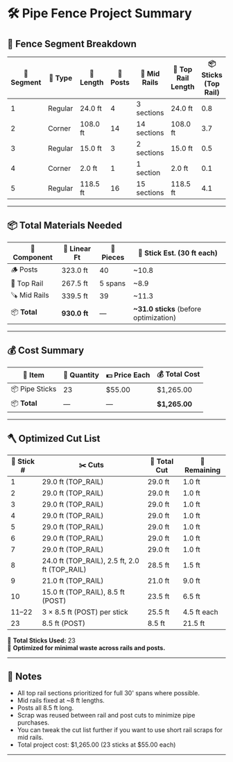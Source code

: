 # 🛠️ Pipe Fence Project Summary

## 📏 Fence Segment Breakdown

| 🔢 Segment | 📍 Type     | 📐 Length | 🔩 Posts | 🚧 Mid Rails | 🚜 Top Rail Length | 📦 Sticks (Top Rail) |
|-----------|-------------|-----------|---------|--------------|-------------------|----------------------|
| 1         | Regular     | 24.0 ft   | 4       | 3 sections   | 24.0 ft           | 0.8                  |
| 2         | Corner      | 108.0 ft  | 14      | 14 sections  | 108.0 ft          | 3.7                  |
| 3         | Regular     | 15.0 ft   | 3       | 2 sections   | 15.0 ft           | 0.5                  |
| 4         | Corner      | 2.0 ft    | 1       | 1 section    | 2.0 ft            | 0.1                  |
| 5         | Regular     | 118.5 ft  | 16      | 15 sections  | 118.5 ft          | 4.1                  |

---

## 📦 Total Materials Needed

| 🧱 Component     | 📏 Linear Ft | 🔢 Pieces | 📐 Stick Est. (30 ft each) |
|------------------|--------------|-----------|----------------------------|
| 🪵 Posts         | 323.0 ft     | 40        | ~10.8                      |
| 🚧 Top Rail      | 267.5 ft     | 5 spans   | ~8.9                       |
| 🪚 Mid Rails     | 339.5 ft     | 39        | ~11.3                      |
| 📦 **Total**     | **930.0 ft** | —         | **~31.0 sticks** (before optimization) |

---

## 💰 Cost Summary

| 🧱 Item          | 🔢 Quantity | 💵 Price Each | 💰 Total Cost |
|------------------|-------------|---------------|---------------|
| 📦 Pipe Sticks   | 23          | $55.00        | $1,265.00     |
| 📦 **Total**     | —           | —             | **$1,265.00** |

---

## 🪓 Optimized Cut List

| 🧱 Stick # | ✂️ Cuts                                      | 📏 Total Cut | 🧮 Remaining |
|-----------|----------------------------------------------|--------------|--------------|
| 1         | 29.0 ft (TOP_RAIL)                           | 29.0 ft      | 1.0 ft       |
| 2         | 29.0 ft (TOP_RAIL)                           | 29.0 ft      | 1.0 ft       |
| 3         | 29.0 ft (TOP_RAIL)                           | 29.0 ft      | 1.0 ft       |
| 4         | 29.0 ft (TOP_RAIL)                           | 29.0 ft      | 1.0 ft       |
| 5         | 29.0 ft (TOP_RAIL)                           | 29.0 ft      | 1.0 ft       |
| 6         | 29.0 ft (TOP_RAIL)                           | 29.0 ft      | 1.0 ft       |
| 7         | 29.0 ft (TOP_RAIL)                           | 29.0 ft      | 1.0 ft       |
| 8         | 24.0 ft (TOP_RAIL), 2.5 ft, 2.0 ft (TOP_RAIL) | 28.5 ft      | 1.5 ft       |
| 9         | 21.0 ft (TOP_RAIL)                           | 21.0 ft      | 9.0 ft       |
| 10        | 15.0 ft (TOP_RAIL), 8.5 ft (POST)            | 23.5 ft      | 6.5 ft       |
| 11–22     | 3 × 8.5 ft (POST) per stick                  | 25.5 ft      | 4.5 ft each  |
| 23        | 8.5 ft (POST)                                | 8.5 ft       | 21.5 ft      |

🧮 **Total Sticks Used:** 23  
🎯 **Optimized for minimal waste across rails and posts.**

---

## 🧩 Notes

- All top rail sections prioritized for full 30' spans where possible.
- Mid rails fixed at ~8 ft lengths.
- Posts all 8.5 ft long.
- Scrap was reused between rail and post cuts to minimize pipe purchases.
- You can tweak the cut list further if you want to use short rail scraps for mid rails.
- Total project cost: $1,265.00 (23 sticks at $55.00 each)

---
